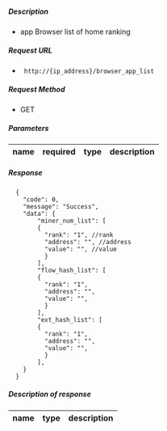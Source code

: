 
##### Description #####

- app Browser list of home ranking 

##### Request URL
- ` http://{ip_address}/browser_app_list`

##### Request Method
- GET

##### Parameters

|name|required|type|description|
|:----    |:---|:----- |-----   |

##### Response #####

```
  {
    "code": 0,
    "message": "Success",
	"data": {
		"miner_num_list": [
		{
		  "rank": "1", //rank
		  "address": "", //address
		  "value": "", //value
		  }
		],
		"flow_hash_list": [
		{
		  "rank": "1", 
		  "address": "",
		  "value": "", 
		  }
		],
		"ext_hash_list": [
		{
		  "rank": "1", 
		  "address": "", 
		  "value": "", 
		  }
		],
    }
  }
```

##### Description of response #####

|name|type|description|
|:-----  |:-----|-----                           |


